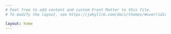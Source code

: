 ```yaml
---
# Feel free to add content and custom Front Matter to this file.
# To modify the layout, see https://jekyllrb.com/docs/themes/#overriding-theme-defaults

layout: home
---
```

<!-- 
## Finally...

It has been so long a time since I had the idea of setting up my own website, probably more than a year.
Although I am just *hosting* my website now, I finally started moving forward. Well by far it's really not a hard task. Guess I can just make the excuse that without google things were just so hard. XD

## Welcome to my garden.
### I will be sharing photos/thoughts/notes here.  -->
